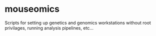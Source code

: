 mouseomics
==========

Scripts for setting up genetics and genomics workstations without root privilages, running analysis pipelines, etc...
